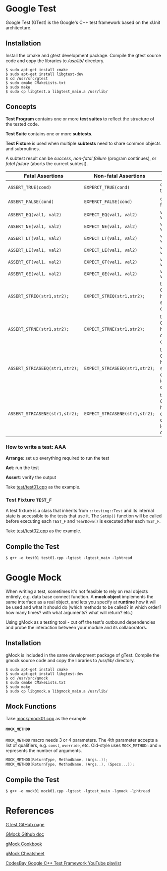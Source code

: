 # Google Test

Google Test (GTest) is the Google's C++ test framework based on the xUnit architecture.

## Installation

Install the cmake and gtest development package. Compile the gtest source code and copy the libraries to */usr/lib/* directory.

```
$ sudo apt-get install cmake
$ sudo apt-get install libgtest-dev
$ cd /usr/src/gtest
$ sudo cmake CMakeLists.txt
$ sudo make
$ sudo cp libgtest.a libgtest_main.a /usr/lib/
```

## Concepts

**Test Program** contains one or more **test suites** to reflect the structure of the tested code.

**Test Suite** contains one or more **subtests**.

**Test Fixture** is used when multiple **subtests** need to share common objects and subroutines.

A subtest result can be *success*, *non-fatal failure* (program continues), or *fatal failure* (aborts the currect subtest).

|  Fatal Assertions  | Non-fatal Assertions   | Verifies   |
|--------------------|------------------------|------------|
| `ASSERT_TRUE(cond)`  | `EXPERCT_TRUE(cond)`  | `cond` is true  |
| `ASSERT_FALSE(cond)` | `EXPERCT_FALSE(cond)` | `cond` is false |
| `ASSERT_EQ(val1, val2)` | `EXPECT_EQ(val1, val2)` | `val1 == val2` |
| `ASSERT_NE(val1, val2)` | `EXPECT_NE(val1, val2)` | `val1 != val2` |
| `ASSERT_LT(val1, val2)` | `EXPECT_LT(val1, val2)` | `val1 < val2`  |
| `ASSERT_LE(val1, val2)` | `EXPECT_LE(val1, val2)` | `val1 <= val2` |
| `ASSERT_GT(val1, val2)` | `EXPECT_GT(val1, val2)` | `val1 > val2`  |
| `ASSERT_GE(val1, val2)` | `EXPECT_GE(val1, val2)` | `val1 >= val2` |
| `ASSERT_STREQ(str1,str2);`     | `EXPECT_STREQ(str1,str2);`     | the two C strings have the same content   		         |
| `ASSERT_STRNE(str1,str2);`     | `EXPECT_STRNE(str1,str2);`     | the two C strings have different contents 		         |
| `ASSERT_STRCASEEQ(str1,str2);` | `EXPECT_STRCASEEQ(str1,str2);` | the two C strings have the same content, ignoring case   |
| `ASSERT_STRCASENE(str1,str2);` | `EXPECT_STRCASENE(str1,str2);` | the two C strings have different contents, ignoring case |

### How to write a test: AAA

**Arrange**: set up everything required to run the test

**Act**: run the test

**Assert**: verify the output

Take [test/test01.cpp](./test/test01.cpp) as the example.

### Test Fixture `TEST_F`

A test fixture is a class that inherits from `::testing::Test` and its internal state is accessible to the tests that use it. The `SetUp()` function will be called before executing each `TEST_F` and `TearDown()` is executed after each `TEST_F`.

Take [test/test02.cpp](./test/test02.cpp) as the example.

## Compile the Test

```
$ g++ -o test01 test01.cpp -lgtest -lgtest_main -lphtread
```





# Google Mock

When writing a test, sometimes it's not feasible to rely on real objects entirely, e.g. data base connect function. A **mock object** implements the same interface as a real object, and lets you specify at **runtime** how it will be used and what it should do (which methods to be called? in which order? how many times? with what arguments? what will return? etc.)

Using gMock as a testing tool - cut off the test's outbound dependencies and probe the interaction between your module and its collaborators.

## Installation

gMock is included in the same development package of gTest. Compile the gmock source code and copy the libraries to */usr/lib/* directory.

```
$ sudo apt-get install cmake
$ sudo apt-get install libgtest-dev
$ cd /usr/src/gmock
$ sudo cmake CMakeLists.txt
$ sudo make
$ sudo cp libgmock.a libgmock_main.a /usr/lib/
```

## Mock Functions

Take [mock/mock01.cpp](./mock/mock01.cpp) as the example.

#### `MOCK_METHOD`

`MOCK_METHOD` macro needs 3 or 4 parameters. The 4th parameter accepts a list of qualifiers, e.g. `const`, `override`, etc. Old-style uses `MOCK_METHODn` and `n` represents the number of arguments.

```c++
MOCK_METHOD(ReturnType, MethodName, (Args..));
MOCK_METHOD(ReturnType, MethodName, (Args..), (Specs...));
```

## Compile the Test

```
$ g++ -o mock01 mock01.cpp -lgtest -lgtest_main -lgmock -lphtread
```





# References

[GTest GitHub page](https://github.com/google/googletest)

[GMock Github doc](https://github.com/google/googletest/tree/master/googlemock/docs)

[gMock Cookbook](https://chromium.googlesource.com/external/github.com/google/googletest/+/HEAD/googlemock/docs/cook_book.md)

[gMock Cheatsheet](https://chromium.googlesource.com/external/github.com/google/googletest/+/HEAD/googlemock/docs/cheat_sheet.md)

[CodesBay Google C++ Test Framework YouTube playlist](https://www.youtube.com/playlist?list=PL_dsdStdDXbo-zApdWB5XiF2aWpsqzV55)